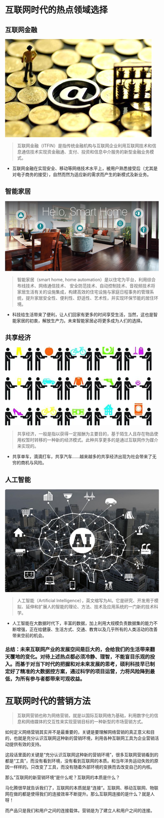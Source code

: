 # 互联网时代的热点领域选择
## 互联网金融
![](images/2025.jpg)
> 互联网金融（ITFIN）是指传统金融机构与互联网企业利用互联网技术和信息通信技术实现资金融通、支付、投资和信息中介服务的新型金融业务模式。


* 互联网金融在实现安全、移动等网络技术水平上，被用户熟悉接受后（尤其是对电子商务的接受），自然而然为适应新的需求而产生的新模式及新业务。
## 智能家居
![](images/7510.png)
> 智能家居（smart home, home automation）是以住宅为平台，利用综合布线技术、网络通信技术、 安全防范技术、自动控制技术、音视频技术将家居生活有关的设施集成，构建高效的住宅设施与家庭日程事务的管理系统，提升家居安全性、便利性、舒适性、艺术性，并实现环保节能的居住环境。


* 科技给生活带来了便利，让人们回家有更多的时间享受生活，当然，这也是智能家居的初衷，解放生产力。未来智能家居必将更多成为人们的选择。
## 共享经济
![](images/9788.jpg)
> 共享经济，一般是指以获得一定报酬为主要目的，基于陌生人且存在物品使用权暂时转移的一种新的经济模式。此种共享更多的是通过互联网作为媒介来实现的。


* 共享单车，滴滴打车，共享汽车……越来越多的共享经济出现为社会带来了无穷的商机与风险。
## 人工智能
![](images/0135.png)
> 人工智能（Artificial Intelligence），英文缩写为AI。它是研究、开发用于模拟、延伸和扩展人的智能的理论、方法、技术及应用系统的一门新的技术科学。


* 人工智能在大数据时代下，丰富的数据，加上利用大规模负责数据集的能力不断增强，正在给健康、生活方式、交通、教育以及几乎所有的人类活动的改善带来空前的机会。

### 总结：未来互联网产业的发展空间是巨大的，会给我们的生活带来翻天覆地的变化。对待上述热点都必须冷静、理智，不能盲目乐观的投入。而基于对当下时代的把握和对未来发展的思考，硕利科技早已制定好了精准的大数据控方案，通过科学的项目运营，力将风险降到最低，为所有参与者都带来可观收益。
# 互联网时代的营销方法
> 互联网营销也称为网络营销，就是以国际互联网络为基础，利用数字化的信息和网络媒体的交互性来实现营销目标的一种新型的市场营销方式。


如何定义网络营销其实并不是最重要的，关键是要理解网络营销的真正意义和目的，也就是充分认识互联网这种新的营销环境，利用各种互联网工具为企业营销活动提供有效的支持。


这段话里面的关键是“充分认识互联网这种新的营销环境”，很多互联网营销看到的都是“工具”，而没有看到环境，没有看到互联网的本质。和当年洋务运动失败的原因一样样的。只改变了工具，而没有随着外部环境的变换而去改变自己的内核。


那么”互联网的新营销环境“是什么呢？互联网的本质是什么？


马化腾很早就告诉我们了，互联网的本质就是“连接”。互联网、移动互联网、物联网在做的都是使得我们的连接效率不断提升。那么互联网连接的是什么？就是人呀！


而产品只是我们和用户之间的连接载体。营销是为了建立人和用户之间的连接。